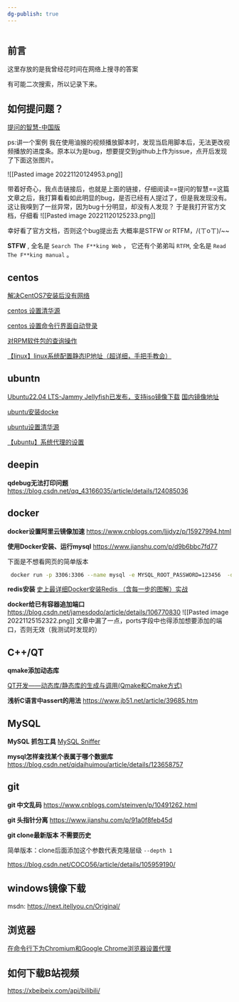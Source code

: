 ```yaml
---
dg-publish: true
---
```

```toc
```

## 前言

这里存放的是我曾经花时间在网络上搜寻的答案

有可能二次搜索，所以记录下来。

## 如何提问题？

[​提问的智慧-中国版](https://mp.weixin.qq.com/s/q461so9lWk4FKJGZ-p7Vcg)

ps:讲一个案例
我在使用油猴的视频播放脚本时，发现当启用脚本后，无法更改视频播放的进度条。原本以为是bug，想要提交到github上作为issue，点开后发现了下面这张图片。

![[Pasted image 20221120124953.png]]

带着好奇心，我点击链接后，也就是上面的链接，仔细阅读==提问的智慧==这篇文章之后，我打算看看如此明显的bug，是否已经有人提过了，但是我发现没有。这让我嗅到了一丝异常，因为bug十分明显，却没有人发现？
于是我打开官方文档，仔细看
![[Pasted image 20221120125233.png]]

幸好看了官方文档，否则这个bug提出去 大概率是STFW or RTFM，/(ㄒoㄒ)/~~

**STFW** , 全名是 `Search The F**king Web` ， 它还有个弟弟叫 `RTFM`, 全名是 `Read The F**king manual` 。

## centos


[ 解决CentOS7安装后没有网络](https://blog.csdn.net/qq_42259469/article/details/109309361)

[centos 设置清华源](https://www.cnblogs.com/ahgo/p/16076880.html)

[centos 设置命令行界面自动登录](https://www.codenong.com/cs106447595/)

[对RPM软件包的查询操作](https://blog.csdn.net/yaxuan88521/article/details/122317785)

[【linux】linux系统配置静态IP地址（超详细，手把手教会）](https://blog.csdn.net/u010521062/article/details/114067036)

## ubuntn

[Ubuntu22.04 LTS-Jammy Jellyfish已发布，支持iso镜像下载](https://baijiahao.baidu.com/s?id=1730906316257453037&wfr=spider&for=pc)
[国内镜像地址](https://mirrors.nju.edu.cn/ubuntu-releases/jammy/)

[ubuntu安装docke](https://blog.csdn.net/x7536987/article/details/124808845)


[ubuntu设置清华源](https://mirrors.tuna.tsinghua.edu.cn/help/ubuntu/)

[【ubuntu】系统代理的设置](https://blog.csdn.net/u011119817/article/details/110856212)

## deepin

**qdebug无法打印问题**
<https://blog.csdn.net/qq_43166035/article/details/124085036>

## docker

**docker设置阿里云镜像加速**
<https://www.cnblogs.com/ljjdyz/p/15927994.html>

**使用Docker安装、运行mysql**
<https://www.jianshu.com/p/d9b6bbc7fd77>

下面是不想看网页的简单版本

```bash
 docker run -p 3306:3306 --name mysql -e MYSQL_ROOT_PASSWORD=123456  -d mysql:5.6
```

**redis安装**
[史上最详细Docker安装Redis （含每一步的图解）实战](https://blog.csdn.net/weixin_45821811/article/details/116211724)

**docker给已有容器追加端口**
https://blog.csdn.net/jamesdodo/article/details/106770830
![[Pasted image 20221125152322.png]]
文章中漏了一点，ports字段中也得添加想要添加的端口，否则无效（我测试时发现的）

## C++/QT

**qmake添加动态库**

[QT开发——动态库/静态库的生成与调用(Qmake和Cmake方式)](https://www.cnblogs.com/zx-hit/p/11977720.html)

**浅析C语言中assert的用法**
<https://www.jb51.net/article/39685.htm>

## MySQL

**MySQL 抓包工具**
[MySQL Sniffer](http://t.zoukankan.com/kevingrace-p-5685476.html)

**mysql怎样查找某个表属于哪个数据库**
<https://blog.csdn.net/qidaihuimou/article/details/123658757>

## git

**git 中文乱码**
<https://www.cnblogs.com/steinven/p/10491262.html>

**git 头指针分离**
<https://www.jianshu.com/p/91a0f8feb45d>

**git clone最新版本 不需要历史**

简单版本：clone后面添加这个参数代表克隆层级 `--depth 1`

<https://blog.csdn.net/COCO56/article/details/105959190/>

## windows镜像下载

msdn: <https://next.itellyou.cn/Original/>


## 浏览器

[在命令行下为Chromium和Google Chrome浏览器设置代理](https://www.linuxdashen.com/%E5%9C%A8%E5%91%BD%E4%BB%A4%E8%A1%8C%E4%B8%8B%E4%B8%BAchromium%E5%92%8Cgoogle-chrome%E6%B5%8F%E8%A7%88%E5%99%A8%E8%AE%BE%E7%BD%AE%E4%BB%A3%E7%90%86)

## 如何下载B站视频
https://xbeibeix.com/api/bilibili/